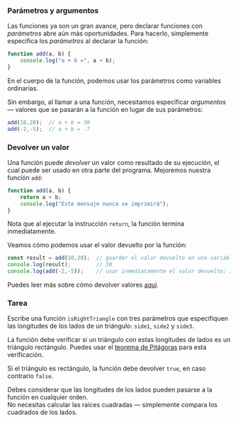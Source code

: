 ### Parámetros y argumentos

Las funciones ya son un gran avance, pero declarar funciones con _parámetros_ abre aún más oportunidades. Para hacerlo, simplemente especifica los _parámetros_ al declarar la función:
```js
function add(a, b) {
    console.log("a + b =", a + b);
}
```
En el cuerpo de la función, podemos usar los parámetros como variables ordinarias.

Sin embargo, al llamar a una función, necesitamos especificar _argumentos_ — valores que se pasarán a la función en lugar de sus parámetros:
```js
add(10,20);  // a + b = 30
add(-2,-5);  // a + b = -7
```

### Devolver un valor

Una función puede _devolver_ un valor como resultado de su ejecución, el cual puede ser usado en otra parte del programa. Mejoremos nuestra función `add`:
```js
function add(a, b) {
    return a + b;
    console.log("Este mensaje nunca se imprimirá");
}
```
Nota que al ejecutar la instrucción `return`, la función termina inmediatamente.

Veamos cómo podemos usar el valor devuelto por la función:
```js
const result = add(10,20);  // guardar el valor devuelto en una variable
console.log(result);        // 30
console.log(add(-2,-5));    // usar inmediatamente el valor devuelto; imprime -7
```

Puedes leer más sobre cómo devolver valores [aquí](https://developer.mozilla.org/en-US/docs/Learn/JavaScript/Building_blocks/Functions).


### Tarea

Escribe una función `isRightTriangle` con tres parámetros que especifiquen las longitudes de los lados de un triángulo: `side1`, `side2` y `side3`.

La función debe verificar si un triángulo con estas longitudes de lados es un triángulo rectángulo. Puedes usar el [teorema de Pitágoras](https://es.wikipedia.org/wiki/Teorema_de_Pit%C3%A1goras) para esta verificación.

Si el triángulo es rectángulo, la función debe devolver `true`, en caso contrario `false`.

<div class="hint">
  Debes considerar que las longitudes de los lados pueden pasarse a la función en cualquier orden.
</div>
<div class="hint">
  No necesitas calcular las raíces cuadradas — simplemente compara los cuadrados de los lados.
</div>